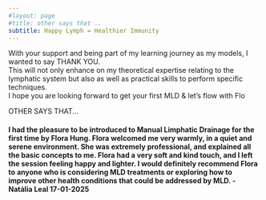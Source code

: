 ```yaml
---
#layout: page
#title: other says that ..
subtitle: Happy Lymph = Healthier Immunity
---
```


With your support and being part of my learning journey as my models, I wanted to say THANK YOU. 
<br>This will not only enhance on my theoretical expertise relating to the lymphatic system but also as well as practical skills to perform specific techniques. 
<br>I hope you are looking forward to get your first MLD & let’s flow with Flo 

OTHER SAYS THAT...
#### I had the pleasure to be introduced to Manual Limphatic Drainage for the first time by Flora Hung. Flora welcomed me very warmly, in a quiet and serene environment. She was extremely professional, and explained all the basic concepts to me. Flora had a very soft and kind touch, and I left the session feeling happy and lighter. I would definitely recommend Flora to anyone who is considering MLD treatments or exploring how to improve other health conditions that could be addressed by MLD. - Natália Leal 17-01-2025






